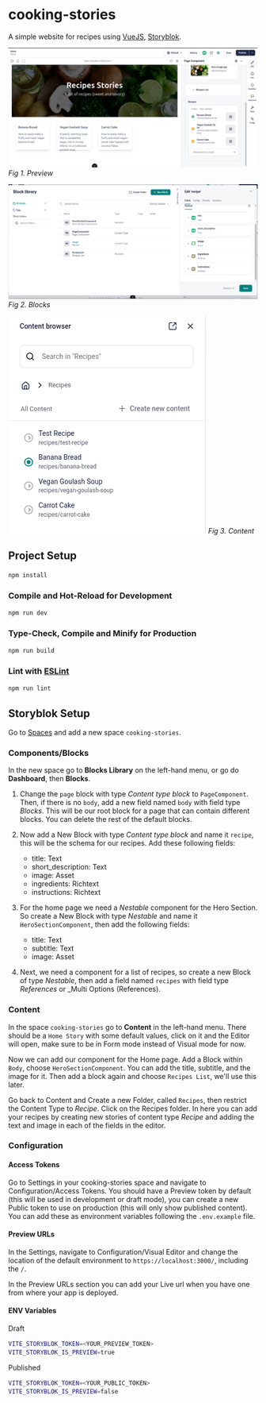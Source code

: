 # cooking-stories

A simple website for recipes using [VueJS](https://vuejs.org/), [Storyblok](https://www.storyblok.com/docs).

![Preview](preview.png)
_Fig 1. Preview_

![Blocks](blocks.png)
_Fig 2. Blocks_

![Content](content.png)
_Fig 3. Content_

## Project Setup

```sh
npm install
```

### Compile and Hot-Reload for Development

```sh
npm run dev
```

### Type-Check, Compile and Minify for Production

```sh
npm run build
```

### Lint with [ESLint](https://eslint.org/)

```sh
npm run lint
```

## Storyblok Setup

Go to [Spaces](https://app.storyblok.com/#/me/spaces) and add a new space `cooking-stories`.

### Components/Blocks

In the new space go to **Blocks Library** on the left-hand menu, or go do **Dashboard**, then **Blocks**.

1. Change the `page` block with type _Content type block_ to `PageComponent`. Then, if there is no `body`, add a new field named `body` with field type _Blocks_. This will be our root block for a page that can contain different blocks. You can delete the rest of the default blocks.

2. Now add a New Block with type _Content type block_ and name it `recipe`, this will be the schema for our recipes. Add these following fields:
    - title: Text
    - short_description: Text
    - image: Asset
    - ingredients: Richtext
    - instructions: Richtext

3. For the home page we need a _Nestable_ component for the Hero Section. So create a New Block with type _Nestable_ and name it `HeroSectionComponent`, then add the following fields:
    - title: Text
    - subtitle: Text
    - image: Asset

4. Next, we need a component for a list of recipes, so create a new Block of type _Nestable_, then add a field named `recipes` with field type _References_ or _Multi Options (References).

### Content

In the space `cooking-stories` go to **Content** in the left-hand menu. There should be a `Home Story` with some default values,  click on it and the Editor will open, make sure to be in Form mode instead of Visual mode for now.

Now we can add our component for the Home page. Add a Block within `Body`, choose `HeroSectionComponent`. You can add the title, subtitle, and the image for it. Then add a block again and choose `Recipes List`, we'll use this later.

Go back to Content and Create a new Folder, called `Recipes`, then restrict the Content Type to _Recipe_. Click on the Recipes folder. In here you can add your recipes by creating new stories of content type _Recipe_ and adding the text and image in each of the fields in the editor.

### Configuration

#### Access Tokens

Go to Settings in your cooking-stories space and navigate to Configuration/Access Tokens. You should have a Preview token by default (this will be used in development or draft mode), you can create a new Public token to use on production (this will only show published content). You can add these as environment variables following the `.env.example` file.

#### Preview URLs

In the Settings, navigate to Configuration/Visual Editor and change the location of the default environment to `https://localhost:3000/`, including the `/`.

In the Preview URLs section you can add your Live url when you have one from where your app is deployed.

#### ENV Variables

Draft

```sh
VITE_STORYBLOK_TOKEN=<YOUR_PREVIEW_TOKEN>
VITE_STORYBLOK_IS_PREVIEW=true
```

Published

```sh
VITE_STORYBLOK_TOKEN=<YOUR_PUBLIC_TOKEN>
VITE_STORYBLOK_IS_PREVIEW=false
```
